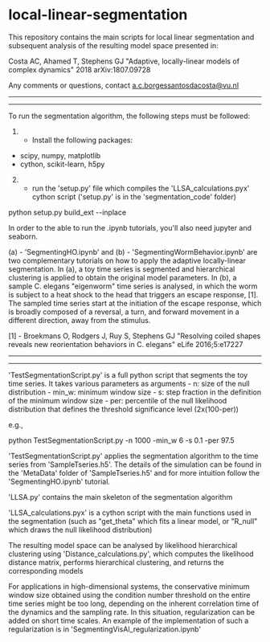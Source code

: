 # local-linear-segmentation
This repository contains the main scripts for local linear segmentation and subsequent analysis of the resulting model space presented in:

Costa AC, Ahamed T, Stephens GJ "Adaptive, locally-linear models of complex dynamics" 2018 arXiv:1807.09728

Any comments or questions, contact a.c.borgessantosdacosta@vu.nl

-------------------------------------------------------------------------------------------
-------------------------------------------------------------------------------------------


To run the segmentation algorithm, the following steps must be followed:

1. - Install the following packages:

- scipy, numpy, matplotlib
- cython, scikit-learn, h5py


2. - run the 'setup.py' file which compiles the 'LLSA_calculations.pyx' cython script ('setup.py' is in the 'segmentation_code' folder)

python setup.py build_ext --inplace


In order to the able to run the .ipynb tutorials, you'll also need jupyter and seaborn.


(a) - 'SegmentingHO.ipynb' and (b) - 'SegmentingWormBehavior.ipynb' are two complementary tutorials on how to apply the adaptive locally-linear segmentation. In (a), a toy time series is segmented and hierarchical clustering is applied to obtain the original model parameters. In (b), a sample C. elegans "eigenworm" time series is analysed, in which the worm is subject to a heat shock to the head that triggers an escape response, [1]. The sampled time series start at the initiation of the escape response, which is broadly composed of a reversal, a turn, and forward movement in a different direction, away from the stimulus. 

[1] - Broekmans O, Rodgers J, Ruy S, Stephens GJ "Resolving coiled shapes reveals new reorientation behaviors in C. elegans" eLife 2016;5:e17227

-------------------------------------------------------------------------------------------
-------------------------------------------------------------------------------------------


'TestSegmentationScript.py' is a full python script that segments the toy time series. It takes various parameters as arguments
	- n: size of the null distribution
	- min_w: minimum window size
	- s: step fraction in the definition of the minimum window size
	- per: percentile of the null likelihood distribution that defines the threshold significance level (2x(100-per))

e.g.,

python TestSegmentationScript.py -n 1000 -min_w 6 -s 0.1 -per 97.5

'TestSegmentationScript.py' applies the segmentation algorithm to the time series from 'SampleTseries.h5'. The details of the simulation can be found in the 'MetaData' folder of 'SampleTseries.h5' and for more intuition follow the 'SegmentingHO.ipynb' tutorial.

'LLSA.py' contains the main skeleton of the segmentation algorithm

'LLSA_calculations.pyx' is a cython script with the main functions used in the segmentation (such as "get_theta" which fits a linear model, or "R_null" which draws the null likelihood distribution)

The resulting model space can be analysed by likelihood hierarchical clustering using 'Distance_calculations.py', which computes the likelihood distance matrix, performs hierarchical clustering, and returns the corresponding models

For applications in high-dimensional systems, the conservative minimum window size obtained using the condition number threshold on the entire time series might be too long, depending on the inherent correlation time of the dynamics and the sampling rate. In this situation, regularization can be added on short time scales. An example of the implementation of such a regularization is in 'SegmentingVisAl_regularization.ipynb'
